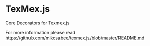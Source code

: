 # TexMex.js
Core Decorators for Texmex.js

For more information please read https://github.com/mikcsabee/texmex.js/blob/master/README.md
